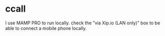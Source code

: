 ccall
=====
I use MAMP PRO to run locally.
  check the "via Xip.io (LAN only)" box to be able to connect a mobile phone locally.
